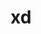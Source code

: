 # xd
<!---
CarrieForle/CarrieForle is a ✨ special ✨ repository because its `README.md` (this file) appears on your GitHub profile.
You can click the Preview link to take a look at your changes.
--->
